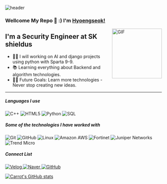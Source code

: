 <!---
Carrotww/Carrotww is a ✨ special ✨ repository because its `README.md` (this file) appears on your GitHub profile.
You can click the Preview link to take a look at your changes.
--->
![header](https://capsule-render.vercel.app/api?type=waving&color=gradient&customColorList=2&height=300&section=header&text=Carrotww's%20Github&fontSize=90&theme=shades-of-purple)
### Wellcome My Repo 👋 :) I'm [Hyoengseok!](https://github.com/)

<img align="right" alt="GIF" height="160px" src="https://media.giphy.com/media/Ah3zHH7hvsSB2/giphy.gif" />

## I'm a Security Engineer at SK shieldus

- 👨‍💻 I will working on AI and django projects using python with Sparta 9-9.
- 📚 Learning everything about Backend and algorithm technologies.
- 💪🏼 Future Goals: Learn more technologies - Never stop creating new ideas.

---

##### Languages I use

![C++](https://img.shields.io/badge/-C++-000000?style=flat&logo=c%2B%2B)
![HTML5](https://img.shields.io/badge/-HTML5-000000?style=flat&logo=html5)
![Python](https://img.shields.io/badge/-Python-000000?style=flat&logo=python)
![SQL](https://img.shields.io/badge/-SQL-000000?style=flat&logo=postgresql)

##### Some of the technologies I have worked with

![Git](https://img.shields.io/badge/-Git-222222?style=flat&logo=git&logoColor=F05032)
![GitHub](https://img.shields.io/badge/-GitHub-222222?style=flat&logo=github&logoColor=181717)
![Linux](https://img.shields.io/badge/-Linux-222222?style=flat&logo=linux&logoColor=FCC624)
<img alt="Amazon AWS" src ="https://img.shields.io/badge/AWS-222222.svg?&style=flat&logo=Amazon AWS&logoColor=#EE3124"/>
<img alt="Fortinet" src ="https://img.shields.io/badge/Fortinet FGT-222222.svg?&style=flat&logo=Fortinet&logoColor=#EE3124"/>
<img alt="Juniper Networks" src ="https://img.shields.io/badge/Juniper Networks FW-222222.svg?&style=flat&logo=Juniper Networks&logoColor=##84B135"/>
<img alt="Trend Micro" src ="https://img.shields.io/badge/TMC Tipping point-222222.svg?&style=flat&logo=Trend Micro&logoColor=##D71921"/>

##### Connect List
<a href="https://velog.io/@rjgjfl" target="_blank"><img alt="Velog" src ="https://img.shields.io/badge/Velog-222222.svg?&style=flat&logo=Velog&logoColor=##20C997"/>
<img alt="Naver" src ="https://img.shields.io/badge/rjgjfl90@naver.com-222222.svg?&style=flat&logo=Naver&logoColor=##20C997"/>
<a href="https://github.com/Carrotww" target="_blank">![GitHub](https://img.shields.io/badge/-Carrotww_GitHub-222222?style=flat&logo=github&logoColor=181717)

![Carrot's GitHub stats](https://github-readme-stats.vercel.app/api?username=Carrotww&theme=material-palenight&show_icons=true)
<br/>
